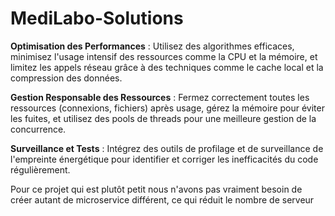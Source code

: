 # MediLabo-Solutions

**Optimisation des Performances** : Utilisez des algorithmes efficaces, minimisez l'usage intensif des ressources comme la CPU et la mémoire, et limitez les appels réseau grâce à des techniques comme le cache local et la compression des données.

**Gestion Responsable des Ressources** : Fermez correctement toutes les ressources (connexions, fichiers) après usage, gérez la mémoire pour éviter les fuites, et utilisez des pools de threads pour une meilleure gestion de la concurrence.

**Surveillance et Tests** : Intégrez des outils de profilage et de surveillance de l'empreinte énergétique pour identifier et corriger les inefficacités du code régulièrement.

Pour ce projet qui est plutôt petit nous n'avons pas vraiment besoin de créer autant de microservice différent, ce qui réduit le nombre de serveur
